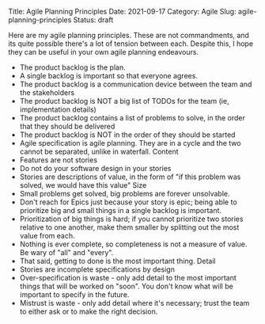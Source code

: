 Title: Agile Planning Principles
Date: 2021-09-17
Category: Agile
Slug: agile-planning-principles
Status: draft

Here are my agile planning principles. These are not commandments, and its quite possible there's a lot of tension between each. Despite this, I hope they can be useful in your own agile planning endeavours.

- The product backlog is the plan.
- A single backlog is important so that everyone agrees.
- The product backlog is a communication device between the team and the stakeholders
- The product backlog is NOT a big list of TODOs for the team (ie, implementation details)
- The product backlog contains a list of problems to solve, in the order that they should be delivered
- The product backlog is NOT in the order of they should be started
- Agile specification is agile planning. They are in a cycle and the two cannot be separated, unlike in waterfall.
Content
- Features are not stories
- Do not do your software design in your stories
- Stories are descriptions of value, in the form of "if this problem was solved, we would have this value"
Size
- Small problems get solved, big problems are forever unsolvable.
- Don't reach for Epics just because your story is epic; being able to prioritize big and small things in a single backlog is important.
- Prioritization of big things is hard; if you cannot prioritize two stories relative to one another, make them smaller by splitting out the most value from each.
- Nothing is ever complete, so completeness is not a measure of value. Be wary of "all" and "every".
- That said, getting to done is the most important thing.
Detail
- Stories are incomplete specifications by design
- Over-specification is waste - only add detail to the most important things that will be worked on "soon". You don't know what will be important to specify in the future.
- Mistrust is waste - only add detail where it's necessary; trust the team to either ask or to make the right decision.